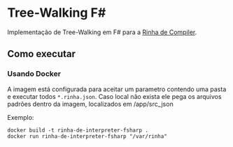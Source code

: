 # Tree-Walking F#

Implementação de Tree-Walking em F# para a [Rinha de Compiler]().

## Como executar

### Usando Docker

A imagem está configurada para aceitar um parametro contendo uma pasta e executar todos `*.rinha.json`.
Caso local não exista ele pega os arquivos padrões dentro da imagem, localizados em /app/src_json

Exemplo:
```
docker build -t rinha-de-interpreter-fsharp .
docker run rinha-de-interpreter-fsharp "/var/rinha"
```
